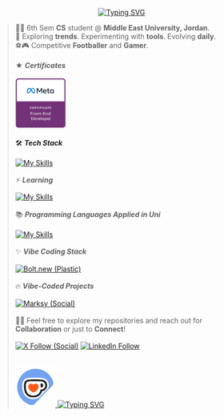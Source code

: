 <div align="center">

[![Typing SVG](https://readme-typing-svg.demolab.com?font=Roboto&size=30&duration=2500&color=9198A1FF&center=true&vCenter=true&lines=Front-End+Developer;Vibe+Coder;Knowledge+Hunter;Lifelong+Learner)](https://git.io/typing-svg)

</div>

>👨‍🎓 6th Sem **CS** student @ **Middle East University, Jordan**.\
>🧠 Exploring **trends**. Experimenting with **tools**. Evolving **daily**.\
>⚽🎮 Competitive **Footballer** and **Gamer**.\
><br/>★ ***Certificates***
><br/><br/><a href="https://www.credly.com/badges/db31fe9a-140b-4226-b4ba-afa291ab77ca/public_url"><img style="width:100px; height:auto;" src="https://raw.githubusercontent.com/mohadev01-resources/Icons/refs/heads/main/Badges/meta-front-end-developer-certificate.png" alt="Meta Front-End Developer Professional Certificate Credly Badge"><a/>\
><br/>🛠️ ***Tech Stack***
><br/><br/>[![My Skills](https://skillicons.dev/icons?i=html,css,js,react,bootstrap,git,github,vercel,netlify)](https://skillicons.dev)\
><br/>⚡︎ ***Learning***
><br/><br/>[![My Skills](https://skillicons.dev/icons?i=vite,ts,tailwind,next)](https://skillicons.dev)\
><br/>📚 ***Programming Languages Applied in Uni***
><br/><br/>[![My Skills](https://skillicons.dev/icons?i=cpp,java,cs,js,php,python)](https://skillicons.dev)\
><br/>✨ ***Vibe Coding Stack***
><br/><br/>[![Bolt.new (Plastic)](https://custom-icon-badges.demolab.com/badge/Bolt.new-000000?style=plastic&logo=bolt01)](https://bolt.new)\
><br/>🔥 ***Vibe-Coded Projects***
><br/><br/>[![Marksy (Social)](https://custom-icon-badges.demolab.com/badge/Marksy-1A56DB?style=social&logo=marksy&logoColor=white)](https://marksy.netlify.app)\
><br/>🙋‍♂ Feel free to explore my repositories and reach out for **Collaboration** or just to **Connect**!\
><br/>[![X Follow (Social)](https://custom-icon-badges.demolab.com/badge/Follow-1D9BF0?style=social&logo=x-follow&logoColor=1D9BF0)](https://x.com/mohadev01)
[![LinkedIn Follow](https://custom-icon-badges.demolab.com/badge/Connect-0A66C2?style=social&logo=linkedin-follow)](https://www.linkedin.com/in/mohadev)\
><br/><br/><a href="https://ko-fi.com/Z8Z31COJGC">
    <img style="width: 80px; height: auto;" src="https://raw.githubusercontent.com/mohadev01-resources/Icons/refs/heads/main/Ko-fi-Gifs/Sticker%20logo.gif" alt="Ko-fi">
</a>[![Typing SVG](https://readme-typing-svg.demolab.com?font=Roboto&duration=2500&pause=200&color=9198A1&center=false&vCenter=false&width=170&height=35&lines=Support;Buy+a+me+a+Coffee)](https://git.io/typing-svg)
